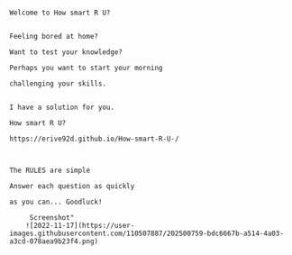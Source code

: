                                                                                 Welcome to How smart R U?
                                                                                
                                                                                 Feeling bored at home?
                                                                                 Want to test your knowledge?
                                                                              Perhaps you want to start your morning
                                                                                challenging your skills.
                                                                                
                                                                                I have a solution for you.
                                                                                    How smart R U?
                                                                            https://erive92d.github.io/How-smart-R-U-/
                                                                            
                                                                          
                                                                                  The RULES are simple
                                                                                Answer each question as quickly
                                                                                 as you can... Goodluck!
                                                                                 
         Screenshot"                                                                
        ![2022-11-17](https://user-images.githubusercontent.com/110507887/202500759-bdc6667b-a514-4a03-a3cd-078aea9b23f4.png)

